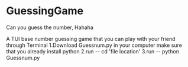 # GuessingGame
Can you guess the number, Hahaha

A TUI base number guessing game that you can play with your friend through Terminal
1.Download Guessnum.py in your computer 
  make sure that you already install python
2.run -- cd 'file location'
3.run -- python Guessnum.py
